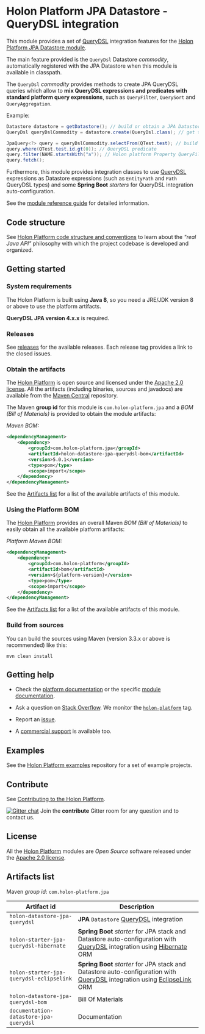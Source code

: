 # Holon Platform JPA Datastore - QueryDSL integration

This module provides a set of [QueryDSL](http://www.querydsl.com) integration features for the [Holon Platform JPA Datastore module](https://github.com/holon-platform/holon-datastore-jpa).

The main feature provided is the `QueryDsl` Datastore _commodity_, automatically registered with the JPA Datastore when this module is available in classpath.

The `QueryDsl` _commodity_ provides methods to create JPA QueryDSL queries which allow to __mix QueryDSL expressions and predicates with standard platform query expressions__, such as `QueryFilter`, `QuerySort` and `QueryAggregation`.

Example:

```java
Datastore datastore = getDatastore(); // build or obtain a JPA Datastore
QueryDsl queryDslCommodity = datastore.create(QueryDsl.class); // get the QueryDsl commodity

JpaQuery<?> query = queryDslCommodity.selectFrom(QTest.test); // build a QueryDSL query
query.where(QTest.test.id.gt(0)); // QueryDSL predicate
query.filter(NAME.startsWith("a")); // Holon platform Property QueryFilter
query.fetch();
```

Furthermore, this module provides integration classes to use [QueryDSL](http://www.querydsl.com) expressions as Datastore expressions (such as `EntityPath` and `Path` QueryDSL types) and some __Spring Boot__ _starters_ for QueryDSL integration auto-configuration.

See the [module reference guide](https://docs.holon-platform.com/current/reference/holon-datastore-jpa-querydsl.html) for detailed information.  

## Code structure

See [Holon Platform code structure and conventions](https://github.com/holon-platform/platform/blob/master/CODING.md) to learn about the _"real Java API"_ philosophy with which the project codebase is developed and organized.

## Getting started

### System requirements

The Holon Platform is built using __Java 8__, so you need a JRE/JDK version 8 or above to use the platform artifacts.

 __QueryDSL JPA version 4.x.x__ is required.

### Releases

See [releases](https://github.com/holon-platform/holon-datastore-jpa-querydsl/releases) for the available releases. Each release tag provides a link to the closed issues.

### Obtain the artifacts

The [Holon Platform](https://holon-platform.com) is open source and licensed under the [Apache 2.0 license](LICENSE.md). All the artifacts (including binaries, sources and javadocs) are available from the [Maven Central](https://mvnrepository.com/repos/central) repository.

The Maven __group id__ for this module is `com.holon-platform.jpa` and a _BOM (Bill of Materials)_ is provided to obtain the module artifacts:

_Maven BOM:_
```xml
<dependencyManagement>
    <dependency>
        <groupId>com.holon-platform.jpa</groupId>
        <artifactId>holon-datastore-jpa-querydsl-bom</artifactId>
        <version>5.0.1</version>
        <type>pom</type>
        <scope>import</scope>
    </dependency>
</dependencyManagement>
```

See the [Artifacts list](#artifacts-list) for a list of the available artifacts of this module.

### Using the Platform BOM

The [Holon Platform](https://holon-platform.com) provides an overall Maven _BOM (Bill of Materials)_ to easily obtain all the available platform artifacts:

_Platform Maven BOM:_
```xml
<dependencyManagement>
    <dependency>
        <groupId>com.holon-platform</groupId>
        <artifactId>bom</artifactId>
        <version>${platform-version}</version>
        <type>pom</type>
        <scope>import</scope>
    </dependency>
</dependencyManagement>
```

See the [Artifacts list](#artifacts-list) for a list of the available artifacts of this module.

### Build from sources

You can build the sources using Maven (version 3.3.x or above is recommended) like this: 

`mvn clean install`

## Getting help

* Check the [platform documentation](https://docs.holon-platform.com/current/reference) or the specific [module documentation](https://docs.holon-platform.com/current/reference/holon-datastore-jpa-querydsl.html).

* Ask a question on [Stack Overflow](http://stackoverflow.com). We monitor the [`holon-platform`](http://stackoverflow.com/tags/holon-platform) tag.

* Report an [issue](https://github.com/holon-platform/holon-datastore-jpa-querydsl/issues).

* A [commercial support](https://holon-platform.com/services) is available too.

## Examples

See the [Holon Platform examples](https://github.com/holon-platform/holon-examples) repository for a set of example projects.

## Contribute

See [Contributing to the Holon Platform](https://github.com/holon-platform/platform/blob/master/CONTRIBUTING.md).

[![Gitter chat](https://badges.gitter.im/Join%20Chat.svg)](https://gitter.im/holon-platform/contribute?utm_source=share-link&utm_medium=link&utm_campaign=share-link) 
Join the __contribute__ Gitter room for any question and to contact us.

## License

All the [Holon Platform](https://holon-platform.com) modules are _Open Source_ software released under the [Apache 2.0 license](LICENSE).

## Artifacts list

Maven _group id_: `com.holon-platform.jpa`

Artifact id | Description
----------- | -----------
`holon-datastore-jpa-querydsl` | __JPA__ `Datastore` [QueryDSL](http://www.querydsl.com) integration
`holon-starter-jpa-querydsl-hibernate` | __Spring Boot__ _starter_ for JPA stack and Datastore auto-configuration with [QueryDSL](http://www.querydsl.com) integration using [Hibernate](http://hibernate.org/orm) ORM
`holon-starter-jpa-querydsl-eclipselink` | __Spring Boot__ _starter_ for JPA stack and Datastore auto-configuration with [QueryDSL](http://www.querydsl.com) integration using [EclipseLink](http://www.eclipse.org/eclipselink) ORM
`holon-datastore-jpa-querydsl-bom` | Bill Of Materials
`documentation-datastore-jpa-querydsl` | Documentation


